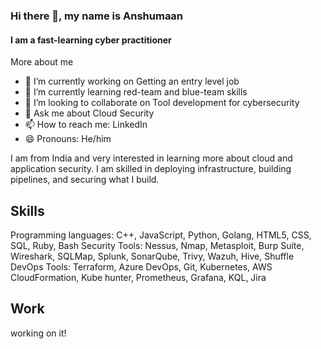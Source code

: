 ### Hi there 👋, my name is Anshumaan
#### I am a fast-learning cyber practitioner 
More about me
- 🔭 I’m currently working on Getting an entry level job 
- 🌱 I’m currently learning red-team and blue-team skills 
- 👯 I’m looking to collaborate on Tool development for cybersecurity 
- 💬 Ask me about Cloud Security 
- 📫 How to reach me: LinkedIn 
- 😄 Pronouns: He/him 

I am from India and very interested in learning more about cloud and application security. I am skilled in deploying infrastructure, building pipelines, and securing what I build.

Skills
-
Programming languages: C++, JavaScript, Python, Golang, HTML5, CSS, SQL, Ruby, Bash 
Security Tools: Nessus, Nmap, Metasploit, Burp Suite, Wireshark, SQLMap, Splunk, SonarQube, Trivy, Wazuh, Hive, Shuffle 
DevOps Tools: Terraform, Azure DevOps, Git, Kubernetes, AWS CloudFormation, Kube hunter, Prometheus, Grafana, KQL, Jira 

Work
-
working on it!


